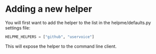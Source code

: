 # Adding a new helper

You will first want to add the helper to the list in the helpme/defaults.py 
settings file:

```python
HELPME_HELPERS = ["github", "uservoice"]
```

This will expose the helper to the command line client.
